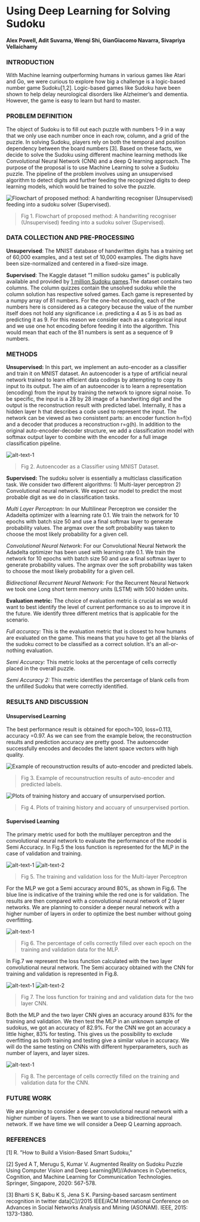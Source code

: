 # Using Deep Learning for Solving Sudoku

**Alex Powell, Adit Suvarna, Wenqi Shi, GianGiacomo Navarra, Sivapriya Vellaichamy**

### INTRODUCTION

With Machine learning outperforming humans in various games like Atari and Go, we were curious to explore how big a challenge is a logic-based number game Sudoku[1,2]. Logic-based games like Sudoku have been shown to help delay neurological disorders like Alzheimer’s and dementia. However, the game is easy to learn but hard to master.

### PROBLEM DEFINITION

The object of Sudoku is to fill out each puzzle with numbers 1-9 in a way that we only use each number once in each row, column, and a grid of the puzzle. In solving Sudoku, players rely on both the temporal and position dependency between the board numbers [3]. Based on these facts, we decide to solve the Sudoku using different machine learning methods like Convolutional Neural Network (CNN) and a deep Q learning approach. The purpose of the proposal is to use Machine Learning to solve a Sudoku puzzle. The pipeline of the problem involves using an unsupervised algorithm to detect digits and further feeding the recognized digits to deep learning models, which would be trained to solve the puzzle.

![](fig_overview.PNG "Flowchart of proposed method: A handwriting recogniser (Unsupervised) feeding into a sudoku solver (Supervised).")

> Fig 1. Flowchart of proposed method: A handwriting recogniser (Unsupervised) feeding into a sudoku solver (Supervised).

### DATA COLLECTION AND PRE-PROCESSING

**Unsupervised**: The MNIST database of handwritten digits has a training set of 60,000 examples, and a test set of 10,000 examples. The digits have been size-normalized and centered in a fixed-size image.

**Supervised**: The Kaggle dataset “1 million sudoku games” is publically  available and provided by [1 million Sudoku games](https://www.kaggle.com/bryanpark/sudoku).The dataset contains two columns. The column quizzes contain the unsolved sudoku while the column solution has respective solved games. Each game is represented by a numpy array of 81 numbers. For the one-hot encoding, each of the numbers here is considered as a category because the value of the number itself does not hold any significance i.e. predicting a 4 as 5 is as bad as predicting it as 9. For this reason we consider each as a categorical input and we use one hot encoding before feeding it into the algorithm. This would mean that each of the 81 numbers is sent as a sequence of 9 numbers. 


### METHODS

**Unsupervised:** In this part, we implement an auto-encoder as a classifier and train it on MNIST dataset. An autoencoder is a type of artificial neural network trained to learn efficient data codings by attempting to copy its input to its output. The aim of an autoencoder is to learn a representation (encoding) from the input by training the network to ignore signal noise. To be specific, the input is a 28 by 28 image of a handwriting digit and the output is the reconstruction result with predicted label. Internally, it has a hidden layer h that describes a code used to represent the input. The network can be viewed as two consistent parts: an encoder function h=f(x) and a decoder that produces a reconstruction r=g(h). In addition to the original auto-encoder-decoder structure, we add a classification model with softmax output layer to combine with the encoder for a full image classification pipeline.

![alt-text-1](fig_us_1.png "Autoencoder as a Classifier using MNIST Dataset.")

> Fig 2. Autoencoder as a Classifier using MNIST Dataset.


**Supervised:** The sudoku solver is essentially a multiclass classification task. We consider two different algorithms: 1) Multi-layer perceptron 2) Convolutional neural network. We expect our model to predict the most probable digit as we do in classification tasks. 

*Multi Layer Perceptron:* In our Multilinear Perceptron we consider the Adadelta optimizer with a learning rate 0.1. We train the network for 10 epochs  with batch size 50 and  use a final softmax layer to generate probability values. The argmax over the soft probability was taken to choose the most likely probability for a given cell. 

*Convolutional Neural Network*: For our Convolutional Neural Network the Adadelta optimizer has been used with learning rate 0.1. We train the network for 10 epochs  with batch size 50 and  use a final softmax layer to generate probability values. The argmax over the soft probability was taken to choose the most likely probability for a given cell. 

*Bidirectional Recurrent Neural Network*: For the Recurrent Neural Network we took  one Long short term memory units (LSTM) with 500 hidden units. 

**Evaluation metric:**
The choice of evaluation metric is crucial as we would want to best identify the level of current performance so as to improve it in the future. We identify three different metrics that is applicable for the scenario.

_Full accuracy:_ This is the evaluation metric that is closest to how humans are evaluated on the game. This means that you have to get all the blanks of the sudoku correct to be classified as a correct solution. It's an all-or-nothing evaluation. 

_Semi Accuracy:_ This metric looks at the percentage of cells correctly placed in the overall puzzle.

_Semi Accuracy 2:_ This metric identifies the percentage of blank cells from the unfilled Sudoku that were correctly identified.



### RESULTS AND DISCUSSION

#### Unsupervised Learning 
The best performance result is obtained for epoch=100, loss=0.113, accuracy =0.97. As we can see from the example below, the reconstruction results and prediction accuracy are pretty good. The autoencoder successfully encodes and decodes the latent space vectors with high quality. 

![](fig_us_2.png "Example of recounstruction results of auto-encoder and predicted labels.")

> Fig 3. Example of recounstruction results of auto-encoder and predicted labels.



![](fig_us_3.png "Plots of training history and accuary of unsurpervised portion.")

> Fig 4. Plots of training history and accuary of unsurpervised portion.



#### Supervised Learning
The primary metric used for both the multilayer perceptron and the convolutional neural network to evaluate the performance of the model is Semi Accuracy. In Fig.5 the loss function is represented for the MLP in the case of validation and training. 

![alt-text-1](fig_s_1_1.png "The training loss for the Multi-layer Perceptron.")
![alt-text-2](fig_s_1_2.PNG "The validation loss for the Multi-layer Perceptron.")

> Fig 5. The training and validation loss for the Multi-layer Perceptron


For the MLP we got a Semi accuracy around 80%, as shown in Fig.6. The blue line is indicative of the training while the red one is for validation. The results are then compared with a convolutional neural network  of 2 layer networks. We are planning to consider a deeper neural network with a higher number of layers  in order to optimize the best number without going overfitting.

![alt-text-1](fig_s_2.PNG)

> Fig 6. The percentage of cells correctly filled over each epoch on the training and validation data for the MLP.


In Fig.7 we represent the loss function calculated with the two layer convolutional neural network.  The Semi accuracy obtained with the CNN for training and validation is represented in Fig.8.

![alt-text-1](fig_s_3_1.PNG )
![alt-text-2](fig_s_3_2.PNG)

> Fig 7. The loss function for training and and validation data for the two layer CNN.


Both the MLP and the two layer CNN  gives an accuracy around 83%  for the training and validation. We then test the MLP in an unknown sample of sudokus, we got an accuracy of 82.9%. For the CNN we got an accuracy a little higher, 83% for testing. This gives us the possibility to exclude overfitting as both training and testing give a similar value in accuracy. We will do the same testing on CNNs with different hyperparameters, such as number of layers, and layer sizes.

![alt-text-1](fig_s_4.PNG)

> Fig 8. The percentage of cells correctly filled on the training and validation data for the CNN.


### FUTURE WORK
We are planning to consider a deeper convolutional neural network with a higher number of layers. Then we want to use a bidirectional neural network. If we have time we will consider a Deep Q Learning approach.

### REFERENCES
[1] R. ”How to Build a Vision-Based Smart Sudoku,”

[2] Syed A T, Merugu S, Kumar V. Augmented Reality on Sudoku Puzzle Using Computer Vision and Deep Learning[M]//Advances in Cybernetics, Cognition, and Machine Learning for Communication Technologies. Springer, Singapore, 2020: 567-578.

[3] Bharti S K, Babu K S, Jena S K. Parsing-based sarcasm sentiment recognition in twitter data[C]//2015 IEEE/ACM International Conference on Advances in Social Networks Analysis and Mining (ASONAM). IEEE, 2015: 1373-1380.
